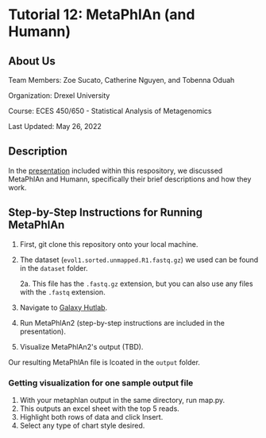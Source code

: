 # Tutorial 12: MetaPhlAn (and Humann)

## About Us

Team Members: Zoe Sucato, Catherine Nguyen, and Tobenna Oduah

Organization: Drexel University

Course: ECES 450/650 - Statistical Analysis of Metagenomics

Last Updated: May 26, 2022

## Description

In the [presentation](https://docs.google.com/presentation/d/1OATd0aiiLBT8dHkw8y5ogU3HX3HEDCAFWVoMfOvPLKo/edit?usp=sharing) included within this respository, we discussed MetaPhlAn and Humann, specifically their brief descriptions and how they work.

## Step-by-Step Instructions for Running MetaPhlAn

1. First, git clone this repository onto your local machine.

2. The dataset (```evol1.sorted.unmapped.R1.fastq.gz```) we used can be found in the ```dataset``` folder.
    
    2a. This file has the ```.fastq.gz``` extension, but you can also use any files with the ```.fastq``` extension.

3. Navigate to [Galaxy Hutlab](https://huttenhower.sph.harvard.edu/galaxy/).

4. Run MetaPhlAn2 (step-by-step instructions are included in the presentation).

5. Visualize MetaPhlAn2's output (TBD).

Our resulting MetaPhlAn file is lcoated in the ```output``` folder.

### Getting visualization for one sample output file
1. With your metaphlan output in the same directory, run map.py.
2. This outputs an excel sheet with the top 5 reads.
3. Highlight both rows of data and click Insert.
4. Select any type of chart style desired.
